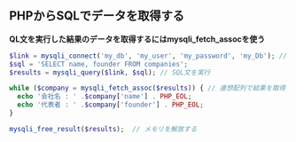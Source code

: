 ## PHPからSQLでデータを取得する

**QL文を実行した結果のデータを取得するにはmysqli_fetch_assocを使う**
```php
$link = mysqli_connect('my_db', 'my_user', 'my_password', 'my_Db'); //　DBに接続
$sql = 'SELECT name, founder FROM companies';
$results = mysqli_query($link, $sql); // SQL文を実行

while ($company = mysqli_fetch_assoc($results)) { // 連想配列で結果を取得
  echo '会社名 : ' .$company['name'] . PHP_EOL;
  echo '代表者 : ' .$company['founder'] . PHP_EOL;
}

mysqli_free_result($results);  // メモリを解放する
```
